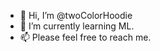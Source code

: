- 👋 Hi, I’m @twoColorHoodie
- 🌱 I’m currently learning ML.
- 📫 Please feel free to reach me.

<!---
twoColorHoodie/twoColorHoodie is a ✨ special ✨ repository because its `README.md` (this file) appears on your GitHub profile.
You can click the Preview link to take a look at your changes.
--->
